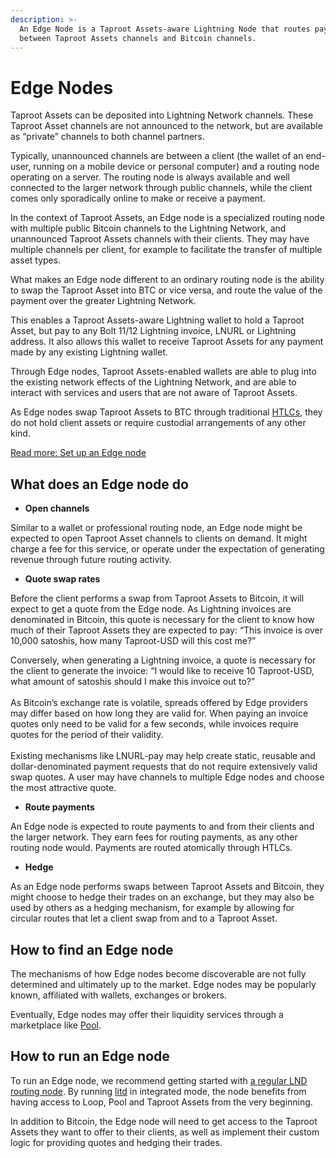 ```yaml
---
description: >-
  An Edge Node is a Taproot Assets-aware Lightning Node that routes payments
  between Taproot Assets channels and Bitcoin channels.
---
```


# Edge Nodes

Taproot Assets can be deposited into Lightning Network channels. These Taproot Asset channels are not announced to the network, but are available as “private” channels to both channel partners.

Typically, unannounced channels are between a client (the wallet of an end-user, running on a mobile device or personal computer) and a routing node operating on a server. The routing node is always available and well connected to the larger network through public channels, while the client comes only sporadically online to make or receive a payment.

In the context of Taproot Assets, an Edge node is a specialized routing node with multiple public Bitcoin channels to the Lightning Network, and unannounced Taproot Assets channels with their clients. They may have multiple channels per client, for example to facilitate the transfer of multiple asset types.

What makes an Edge node different to an ordinary routing node is the ability to swap the Taproot Asset into BTC or vice versa, and route the value of the payment over the greater Lightning Network.

This enables a Taproot Assets-aware Lightning wallet to hold a Taproot Asset, but pay to any Bolt 11/12 Lightning invoice, LNURL or Lightning address. It also allows this wallet to receive Taproot Assets for any payment made by any existing Lightning wallet.

Through Edge nodes, Taproot Assets-enabled wallets are able to plug into the existing network effects of the Lightning Network, and are able to interact with services and users that are not aware of Taproot Assets.

As Edge nodes swap Taproot Assets to BTC through traditional [HTLCs](../multihop-payments/hash-time-lock-contract-htlc.md), they do not hold client assets or require custodial arrangements of any other kind.

[Read more: Set up an Edge node](../../lightning-network-tools/taproot-assets/rfq.md)

## What does an Edge node do <a href="#docs-internal-guid-9848fd86-7fff-5305-d8ad-ff2ea6ce4686" id="docs-internal-guid-9848fd86-7fff-5305-d8ad-ff2ea6ce4686"></a>

* **Open channels**

Similar to a wallet or professional routing node, an Edge node might be expected to open Taproot Asset channels to clients on demand. It might charge a fee for this service, or operate under the expectation of generating revenue through future routing activity.

* **Quote swap rates**

Before the client performs a swap from Taproot Assets to Bitcoin, it will expect to get a quote from the Edge node. As Lightning invoices are denominated in Bitcoin, this quote is necessary for the client to know how much of their Taproot Assets they are expected to pay: “This invoice is over 10,000 satoshis, how many Taproot-USD will this cost me?”

Conversely, when generating a Lightning invoice, a quote is necessary for the client to generate the invoice: “I would like to receive 10 Taproot-USD, what amount of satoshis should I make this invoice out to?”\
\
As Bitcoin’s exchange rate is volatile, spreads offered by Edge providers may differ based on how long they are valid for. When paying an invoice quotes only need to be valid for a few seconds, while invoices require quotes for the period of their validity.\
\
Existing mechanisms like LNURL-pay may help create static, reusable and dollar-denominated payment requests that do not require extensively valid swap quotes. A user may have channels to multiple Edge nodes and choose the most attractive quote.

* **Route payments**

An Edge node is expected to route payments to and from their clients and the larger network. They earn fees for routing payments, as any other routing node would. Payments are routed atomically through HTLCs.

* **Hedge**

As an Edge node performs swaps between Taproot Assets and Bitcoin, they might choose to hedge their trades on an exchange, but they may also be used by others as a hedging mechanism, for example by allowing for circular routes that let a client swap from and to a Taproot Asset.

## How to find an Edge node <a href="#docs-internal-guid-af7e0901-7fff-8577-4dae-2106e2d2e783" id="docs-internal-guid-af7e0901-7fff-8577-4dae-2106e2d2e783"></a>

The mechanisms of how Edge nodes become discoverable are not fully determined and ultimately up to the market. Edge nodes may be popularly known, affiliated with wallets, exchanges or brokers.

Eventually, Edge nodes may offer their liquidity services through a marketplace like [Pool](../../lightning-network-tools/pool/).

## How to run an Edge node

To run an Edge node, we recommend getting started with [a regular LND routing node](../../lightning-network-tools/lnd/run-lnd.md). By running [litd](https://docs.lightning.engineering/lightning-network-tools/lightning-terminal/get-lit) in integrated mode, the node benefits from having access to Loop, Pool and Taproot Assets from the very beginning.

In addition to Bitcoin, the Edge node will need to get access to the Taproot Assets they want to offer to their clients, as well as implement their custom logic for providing quotes and hedging their trades.
